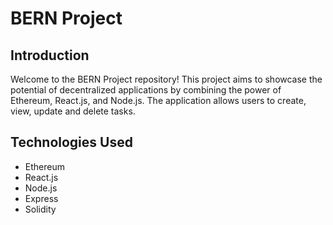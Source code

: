 # BERN Project

## Introduction

Welcome to the BERN Project repository! This project aims to showcase the potential of decentralized applications by combining the power of Ethereum, React.js, and Node.js. The application allows users to create, view, update and delete tasks.

## Technologies Used

- Ethereum
- React.js
- Node.js
- Express
- Solidity

